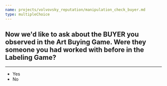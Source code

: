 ```yaml
---
name: projects/volvovsky_reputation/manipulation_check_buyer.md
type: multipleChoice
---
```


## Now we'd like to ask about the BUYER you observed in the Art Buying Game. Were they someone you had worked with before in the Labeling Game?

---

- Yes
- No
